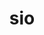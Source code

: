 ---
title: "sio"
layout: cache
categories: [package, develop]
meta: {"compilers": ["gcc@=11.4.0"], "num_specs": 4, "num_specs_by_stack": {"hep": 4, "root": 4}, "oss": ["ubuntu22.04"], "platforms": ["linux"], "stacks": ["hep", "root"], "targets": ["x86_64_v3"], "versions": ["0.2"]}
spec_details: [{"compiler": "gcc@=11.4.0", "hash": "5hvevuwz6wkscnhmilltur6kf6r5svhq", "os": "ubuntu22.04", "platform": "linux", "size": "-", "stacks": ["hep", "root"], "tarball": "https://binaries.spack.io/develop/build_cache/linux-ubuntu22.04-x86_64_v3/gcc-11.4.0/sio-0.2/linux-ubuntu22.04-x86_64_v3-gcc-11.4.0-sio-0.2-5hvevuwz6wkscnhmilltur6kf6r5svhq.spack", "target": "x86_64_v3", "variants": ["build_system=cmake", "build_type=Release", "+builtin_zlib", "cxxstd=17", "generator=make", "~ipo"], "versions": ["0.2"]}, {"compiler": "gcc@=11.4.0", "hash": "hsn7khmcu23jhahgtkp5oyr6msjrw5eb", "os": "ubuntu22.04", "platform": "linux", "size": "-", "stacks": ["hep", "root"], "tarball": "https://binaries.spack.io/develop/build_cache/linux-ubuntu22.04-x86_64_v3/gcc-11.4.0/sio-0.2/linux-ubuntu22.04-x86_64_v3-gcc-11.4.0-sio-0.2-hsn7khmcu23jhahgtkp5oyr6msjrw5eb.spack", "target": "x86_64_v3", "variants": ["build_system=cmake", "build_type=Release", "+builtin_zlib", "cxxstd=17", "generator=make", "~ipo"], "versions": ["0.2"]}, {"compiler": "gcc@=11.4.0", "hash": "nwdxmeferi6djys5eb37i4lg3nfoidph", "os": "ubuntu22.04", "platform": "linux", "size": "-", "stacks": ["hep", "root"], "tarball": "https://binaries.spack.io/develop/build_cache/linux-ubuntu22.04-x86_64_v3/gcc-11.4.0/sio-0.2/linux-ubuntu22.04-x86_64_v3-gcc-11.4.0-sio-0.2-nwdxmeferi6djys5eb37i4lg3nfoidph.spack", "target": "x86_64_v3", "variants": ["build_system=cmake", "build_type=Release", "+builtin_zlib", "cxxstd=17", "generator=make", "~ipo"], "versions": ["0.2"]}, {"compiler": "gcc@=11.4.0", "hash": "z7quptbu66wk6qsdcfgd2pvztgxru5ic", "os": "ubuntu22.04", "platform": "linux", "size": "-", "stacks": ["hep", "root"], "tarball": "https://binaries.spack.io/develop/build_cache/linux-ubuntu22.04-x86_64_v3/gcc-11.4.0/sio-0.2/linux-ubuntu22.04-x86_64_v3-gcc-11.4.0-sio-0.2-z7quptbu66wk6qsdcfgd2pvztgxru5ic.spack", "target": "x86_64_v3", "variants": ["build_system=cmake", "build_type=Release", "+builtin_zlib", "cxxstd=17", "generator=make", "~ipo"], "versions": ["0.2"]}]
---